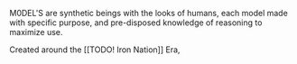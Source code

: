 M0DEL'S are synthetic beings with the looks of humans, each model made with specific purpose, and pre-disposed knowledge of reasoning to maximize use.

Created around the [[TODO! Iron Nation]] Era, 